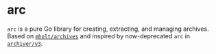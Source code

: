 # arc
`arc` is a pure Go library for creating, extracting, and managing archives. Based on [`mholt/archives`](https://github.com/mholt/archives) and inspired by now-deprecated `arc` in [`archiver/v3`](https://github.com/mholt/archiver/tree/v3-deprecated).
